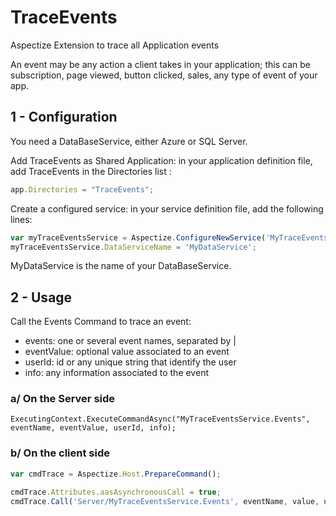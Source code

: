 # TraceEvents
Aspectize Extension to trace all Application events

An event may be any action a client takes in your application; this can be subscription, page viewed, button clicked, sales, any type of event of your app.

## 1 - Configuration

You need a DataBaseService, either Azure or SQL Server.

Add TraceEvents as Shared Application: in your application definition file, add TraceEvents in the Directories list :
```javascript
app.Directories = "TraceEvents";
```

Create a configured service: in your service definition file, add the following lines:

```javascript
var myTraceEventsService = Aspectize.ConfigureNewService('MyTraceEventsService', aas.ConfigurableServices.TraceEventsConfigurableService);
myTraceEventsService.DataServiceName = 'MyDataService'; 
```

MyDataService is the name of your DataBaseService.

## 2 - Usage

Call the Events Command to trace an event:
- events: one or several event names, separated by |
- eventValue: optional value associated to an event
- userId: id or any unique string that identify the user
- info: any information associated to the event

### a/ On the Server side

```
ExecutingContext.ExecuteCommandAsync("MyTraceEventsService.Events", eventName, eventValue, userId, info);
```

### b/ On the client side

```javascript
var cmdTrace = Aspectize.Host.PrepareCommand();

cmdTrace.Attributes.aasAsynchronousCall = true;
cmdTrace.Call('Server/MyTraceEventsService.Events', eventName, value, userId, info);
```


